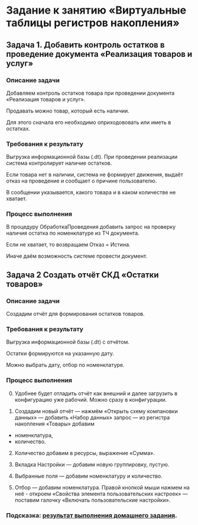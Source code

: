 # Задание к занятию «Виртуальные таблицы регистров накопления»

## Задача 1. Добавить контроль остатков в проведение документа «Реализация товаров и услуг»

### Описание задачи

Добавляем контроль остатков товара при проведении документа «Реализация товаров и услуг».

Продавать можно товар, который есть наличии.

Для этого сначала его необходимо оприходововать или иметь в остатках.

### Требования к результату

Выгрузка информационной базы (.dt). При проведении реализации система контролирует наличие остатков.

Если товара нет в наличии, система не формирует движения, выдаёт отказ на проведение и сообщает о причине пользователю.

В сообщении указывается, какого товара и в каком количестве не хватает.

### Процесс выполнения

В процедуру ОбработкаПроведения добавить запрос на проверку наличия остатка по номенклатуре из ТЧ документа.

Если не хватает, то возвращаем Отказ = Истина.

Иначе даём возможность системе провести документ.


## Задача 2 Создать отчёт СКД «Остатки товаров»

### Описание задачи

Создадим отчёт для формирования остатков товаров.

### Требования к результату

Выгрузка информационной базы (.dt) с отчётом. 

Остатки формируются на указанную дату.

Можно выбрать дату, отбор по номенклатуре.

### Процесс выполнения

0. Удобнее будет отладить отчёт как внешний и далее загрузить в конфигурацию уже рабочий. Можно сразу в конфигурации.

1. Создадим новый отчёт — нажмём «Открыть схему компановки данных» — добавить «Набор данных» запрос — из регистра накопления «Товары» добавим 
- номенклатура,
- количество.

2. Количество добавим в ресурсы, выражение «Сумма».

3. Вкладка Настройки — добавим новую группировку, пустую.

4. Выбранные поля — добавим номенклатуру и количество.

5. Отбор — добавим номенклатура. Правой кнопкой мыши нажмем на неё - откроем «Свойства элемента пользовательских настроек» — поставим галочку «Включать пользовательские настройки».

### Подсказка: [результат выполнения домашнего задания](Examples/homework-5-5-example.md).
